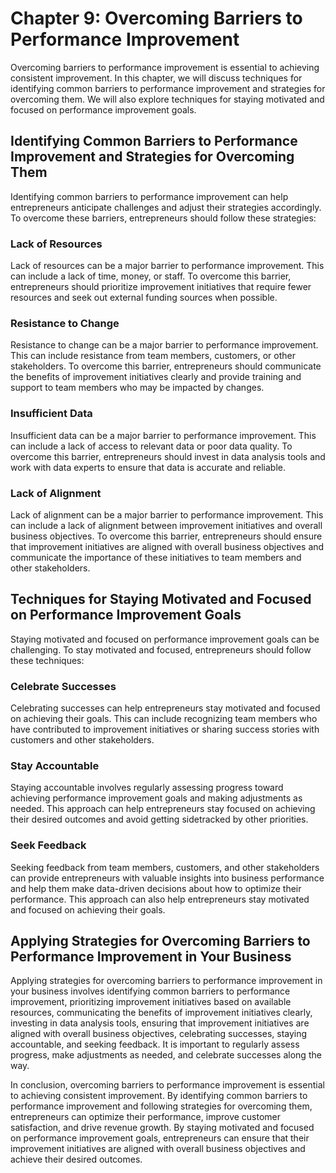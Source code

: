 Chapter 9: Overcoming Barriers to Performance Improvement
=========================================================

Overcoming barriers to performance improvement is essential to achieving consistent improvement. In this chapter, we will discuss techniques for identifying common barriers to performance improvement and strategies for overcoming them. We will also explore techniques for staying motivated and focused on performance improvement goals.

Identifying Common Barriers to Performance Improvement and Strategies for Overcoming Them
-----------------------------------------------------------------------------------------

Identifying common barriers to performance improvement can help entrepreneurs anticipate challenges and adjust their strategies accordingly. To overcome these barriers, entrepreneurs should follow these strategies:

### Lack of Resources

Lack of resources can be a major barrier to performance improvement. This can include a lack of time, money, or staff. To overcome this barrier, entrepreneurs should prioritize improvement initiatives that require fewer resources and seek out external funding sources when possible.

### Resistance to Change

Resistance to change can be a major barrier to performance improvement. This can include resistance from team members, customers, or other stakeholders. To overcome this barrier, entrepreneurs should communicate the benefits of improvement initiatives clearly and provide training and support to team members who may be impacted by changes.

### Insufficient Data

Insufficient data can be a major barrier to performance improvement. This can include a lack of access to relevant data or poor data quality. To overcome this barrier, entrepreneurs should invest in data analysis tools and work with data experts to ensure that data is accurate and reliable.

### Lack of Alignment

Lack of alignment can be a major barrier to performance improvement. This can include a lack of alignment between improvement initiatives and overall business objectives. To overcome this barrier, entrepreneurs should ensure that improvement initiatives are aligned with overall business objectives and communicate the importance of these initiatives to team members and other stakeholders.

Techniques for Staying Motivated and Focused on Performance Improvement Goals
-----------------------------------------------------------------------------

Staying motivated and focused on performance improvement goals can be challenging. To stay motivated and focused, entrepreneurs should follow these techniques:

### Celebrate Successes

Celebrating successes can help entrepreneurs stay motivated and focused on achieving their goals. This can include recognizing team members who have contributed to improvement initiatives or sharing success stories with customers and other stakeholders.

### Stay Accountable

Staying accountable involves regularly assessing progress toward achieving performance improvement goals and making adjustments as needed. This approach can help entrepreneurs stay focused on achieving their desired outcomes and avoid getting sidetracked by other priorities.

### Seek Feedback

Seeking feedback from team members, customers, and other stakeholders can provide entrepreneurs with valuable insights into business performance and help them make data-driven decisions about how to optimize their performance. This approach can also help entrepreneurs stay motivated and focused on achieving their goals.

Applying Strategies for Overcoming Barriers to Performance Improvement in Your Business
---------------------------------------------------------------------------------------

Applying strategies for overcoming barriers to performance improvement in your business involves identifying common barriers to performance improvement, prioritizing improvement initiatives based on available resources, communicating the benefits of improvement initiatives clearly, investing in data analysis tools, ensuring that improvement initiatives are aligned with overall business objectives, celebrating successes, staying accountable, and seeking feedback. It is important to regularly assess progress, make adjustments as needed, and celebrate successes along the way.

In conclusion, overcoming barriers to performance improvement is essential to achieving consistent improvement. By identifying common barriers to performance improvement and following strategies for overcoming them, entrepreneurs can optimize their performance, improve customer satisfaction, and drive revenue growth. By staying motivated and focused on performance improvement goals, entrepreneurs can ensure that their improvement initiatives are aligned with overall business objectives and achieve their desired outcomes.
